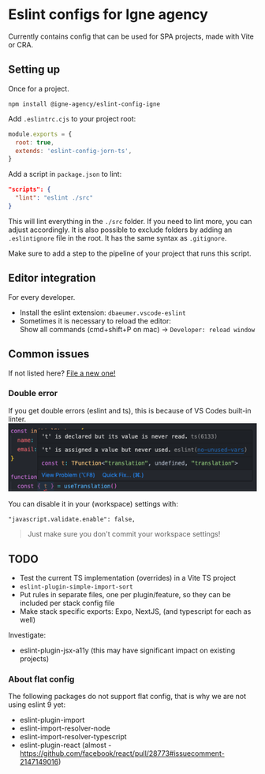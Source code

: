 # Eslint configs for Igne agency

Currently contains config that can be used for SPA projects, made with Vite or CRA.

## Setting up

Once for a project.

```
npm install @igne-agency/eslint-config-igne
```

Add `.eslintrc.cjs` to your project root:

```js
module.exports = {
  root: true,
  extends: 'eslint-config-jorn-ts',
}
```

Add a script in `package.json` to lint:

```json
"scripts": {
  "lint": "eslint ./src"
}
```

This will lint everything in the `./src` folder. If you need to lint more, you can adjust accordingly. It is also possible to exclude folders by adding an `.eslintignore` file in the root. It has the same syntax as `.gitignore`.

Make sure to add a step to the pipeline of your project that runs this script.

## Editor integration

For every developer.

- Install the eslint extension: `dbaeumer.vscode-eslint`
- Sometimes it is necessary to reload the editor:  
  Show all commands (cmd+shift+P on mac) -> `Developer: reload window`

## Common issues

If not listed here? [File a new one!](https://github.com/IGNE-Agency/code-consistency/issues)

### Double error

If you get double errors (eslint and ts), this is because of VS Codes built-in linter.  
![double error](https://raw.githubusercontent.com/IGNE-Agency/code-consistency/readme-update/docs/assets/double-error.png)

You can disable it in your (workspace) settings with:

```
"javascript.validate.enable": false,
```

> Just make sure you don't commit your workspace settings!

## TODO

- Test the current TS implementation (overrides) in a Vite TS project
- `eslint-plugin-simple-import-sort`
- Put rules in separate files, one per plugin/feature, so they can be included per stack config file
- Make stack specific exports: Expo, NextJS, (and typescript for each as well)

Investigate:

- eslint-plugin-jsx-a11y (this may have significant impact on existing projects)

### About flat config

The following packages do not support flat config, that is why we are not using eslint 9 yet:

- eslint-plugin-import
- eslint-import-resolver-node
- eslint-import-resolver-typescript
- eslint-plugin-react (almost - https://github.com/facebook/react/pull/28773#issuecomment-2147149016)
